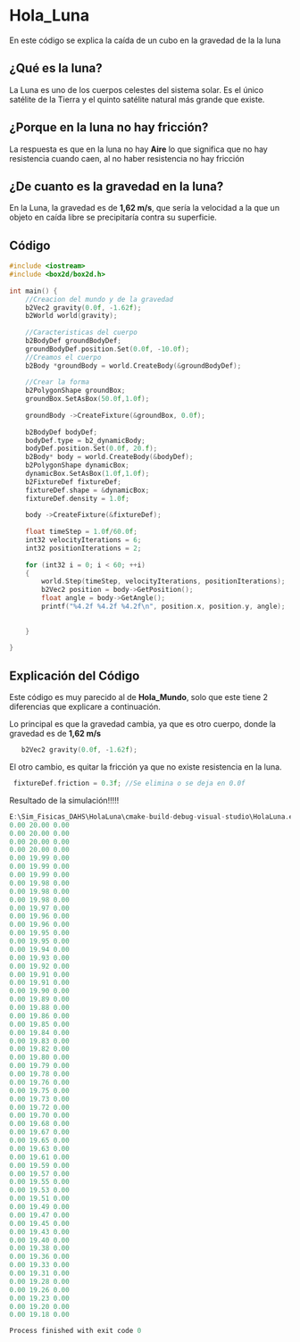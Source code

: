 # Hola_Luna
En este código se explica la caída de un cubo en la gravedad de la la luna
## ¿Qué es la luna?
La Luna es uno de los cuerpos celestes del sistema solar. Es el único satélite de la Tierra y el quinto satélite natural más grande que existe.
## ¿Porque en la luna no hay fricción?
La respuesta es que en la luna no hay **Aire** lo que significa que no hay resistencia cuando caen, al no haber resistencia no hay fricción
## ¿De cuanto es la gravedad en la luna?
En la Luna, la gravedad es de **1,62 m/s**, que sería la velocidad a la que un objeto en caída libre se precipitaría contra su superficie.

## Código
```c
#include <iostream>  
#include <box2d/box2d.h>  
  
int main() {  
    //Creacion del mundo y de la gravedad  
    b2Vec2 gravity(0.0f, -1.62f);  
    b2World world(gravity);  
  
    //Caracteristicas del cuerpo  
    b2BodyDef groundBodyDef;  
    groundBodyDef.position.Set(0.0f, -10.0f);  
    //Creamos el cuerpo  
    b2Body *groundBody = world.CreateBody(&groundBodyDef);  
  
    //Crear la forma  
    b2PolygonShape groundBox;  
    groundBox.SetAsBox(50.0f,1.0f);  
  
    groundBody ->CreateFixture(&groundBox, 0.0f);  
  
    b2BodyDef bodyDef;  
    bodyDef.type = b2_dynamicBody;  
    bodyDef.position.Set(0.0f, 20.f);  
    b2Body* body = world.CreateBody(&bodyDef);  
    b2PolygonShape dynamicBox;  
    dynamicBox.SetAsBox(1.0f,1.0f);  
    b2FixtureDef fixtureDef;  
    fixtureDef.shape = &dynamicBox;  
    fixtureDef.density = 1.0f;  
  
    body ->CreateFixture(&fixtureDef);  
  
    float timeStep = 1.0f/60.0f;  
    int32 velocityIterations = 6;  
    int32 positionIterations = 2;  
  
    for (int32 i = 0; i < 60; ++i)  
    {  
        world.Step(timeStep, velocityIterations, positionIterations);  
        b2Vec2 position = body->GetPosition();  
        float angle = body->GetAngle();  
        printf("%4.2f %4.2f %4.2f\n", position.x, position.y, angle);  
  
  
    }  
  
}
```

## Explicación del Código

Este código es muy parecido al de **Hola_Mundo**, solo que este tiene 2 diferencias que explicare a continuación.

Lo principal es que la gravedad cambia, ya que es otro cuerpo, donde la gravedad es de  **1,62 m/s**
```c
   b2Vec2 gravity(0.0f, -1.62f);
```
El otro cambio, es quitar la fricción ya que no existe resistencia en la luna.
```c
 fixtureDef.friction = 0.3f; //Se elimina o se deja en 0.0f
```
Resultado de la simulación!!!!!
```c
E:\Sim_Fisicas_DAHS\HolaLuna\cmake-build-debug-visual-studio\HolaLuna.exe
0.00 20.00 0.00
0.00 20.00 0.00
0.00 20.00 0.00
0.00 20.00 0.00
0.00 19.99 0.00
0.00 19.99 0.00
0.00 19.99 0.00
0.00 19.98 0.00
0.00 19.98 0.00
0.00 19.98 0.00
0.00 19.97 0.00
0.00 19.96 0.00
0.00 19.96 0.00
0.00 19.95 0.00
0.00 19.95 0.00
0.00 19.94 0.00
0.00 19.93 0.00
0.00 19.92 0.00
0.00 19.91 0.00
0.00 19.91 0.00
0.00 19.90 0.00
0.00 19.89 0.00
0.00 19.88 0.00
0.00 19.86 0.00
0.00 19.85 0.00
0.00 19.84 0.00
0.00 19.83 0.00
0.00 19.82 0.00
0.00 19.80 0.00
0.00 19.79 0.00
0.00 19.78 0.00
0.00 19.76 0.00
0.00 19.75 0.00
0.00 19.73 0.00
0.00 19.72 0.00
0.00 19.70 0.00
0.00 19.68 0.00
0.00 19.67 0.00
0.00 19.65 0.00
0.00 19.63 0.00
0.00 19.61 0.00
0.00 19.59 0.00
0.00 19.57 0.00
0.00 19.55 0.00
0.00 19.53 0.00
0.00 19.51 0.00
0.00 19.49 0.00
0.00 19.47 0.00
0.00 19.45 0.00
0.00 19.43 0.00
0.00 19.40 0.00
0.00 19.38 0.00
0.00 19.36 0.00
0.00 19.33 0.00
0.00 19.31 0.00
0.00 19.28 0.00
0.00 19.26 0.00
0.00 19.23 0.00
0.00 19.20 0.00
0.00 19.18 0.00

Process finished with exit code 0
```

